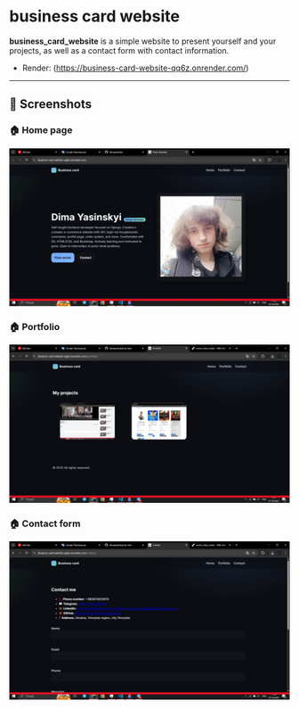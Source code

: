 # business card website

**business_card_website** is a simple website to present yourself and your projects, as well as a contact form with contact information.

- Render: (https://business-card-website-qq6z.onrender.com/)

---

## 📸 Screenshots

### 🏠 Home page
![Home Page](https://github.com/dimayasinskyi/business-card-website/blob/main/business_card/static/readme/home.png)

### 🏠 Portfolio
![Portfolio](https://github.com/dimayasinskyi/business-card-website/blob/main/business_card/static/readme/portfolio.png)

### 🏠 Contact form
![Contact form](https://github.com/dimayasinskyi/business-card-website/blob/main/business_card/static/readme/contact_form.png)